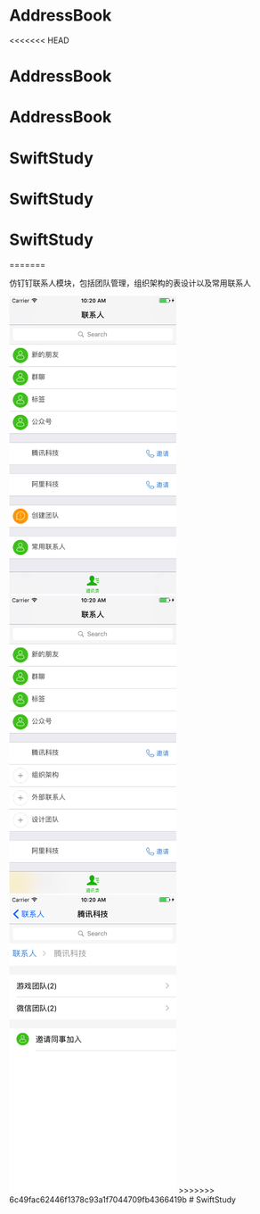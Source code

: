 # AddressBook
<<<<<<< HEAD
# AddressBook
# AddressBook
# SwiftStudy
# SwiftStudy
# SwiftStudy
=======

仿钉钉联系人模块，包括团队管理，组织架构的表设计以及常用联系人

<img src="https://github.com/TurkeyTeo/AddressBook/blob/master/Simulator%20Screen%20Shot%202017%E5%B9%B47%E6%9C%8817%E6%97%A5%20%E4%B8%8A%E5%8D%8810.20.14.png" width="300px" />

<img src="https://github.com/TurkeyTeo/AddressBook/blob/master/Simulator%20Screen%20Shot%202017%E5%B9%B47%E6%9C%8817%E6%97%A5%20%E4%B8%8A%E5%8D%8810.20.41.png" width="300px" />

<img src="https://github.com/TurkeyTeo/AddressBook/blob/master/Simulator%20Screen%20Shot%202017%E5%B9%B47%E6%9C%8817%E6%97%A5%20%E4%B8%8A%E5%8D%8810.20.27.png" width="300px" />
>>>>>>> 6c49fac62446f1378c93a1f7044709fb4366419b
# SwiftStudy

